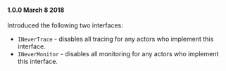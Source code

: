 #### 1.0.0 March 8 2018 ####
Introduced the following two interfaces:

* `INeverTrace` - disables all tracing for any actors who implement this interface.
* `INeverMonitor` - disables all monitoring for any actors who implement this interface.